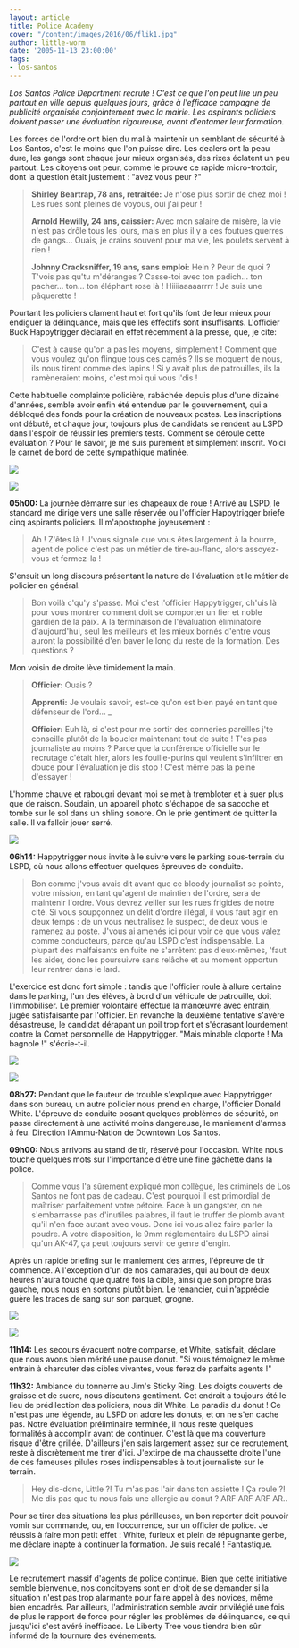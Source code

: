 ```yaml
---
layout: article
title: Police Academy
cover: "/content/images/2016/06/flik1.jpg"
author: little-worm
date: '2005-11-13 23:00:00'
tags:
- los-santos
---
```


_Los Santos Police Department recrute ! C'est ce que l'on peut lire un peu partout en ville depuis quelques jours, grâce à l'efficace campagne de publicité organisée conjointement avec la mairie. Les aspirants policiers doivent passer une évaluation rigoureuse, avant d'entamer leur formation._

Les forces de l'ordre ont bien du mal à maintenir un semblant de sécurité à Los Santos, c'est le moins que l'on puisse dire. Les dealers ont la peau dure, les gangs sont chaque jour mieux organisés, des rixes éclatent un peu partout. Les citoyens ont peur, comme le prouve ce rapide micro-trottoir, dont la question était justement : "avez vous peur ?"

> **Shirley Beartrap, 78 ans, retraitée:** Je n'ose plus sortir de chez moi ! Les rues sont pleines de voyous, oui j'ai peur !
> 
> **Arnold Hewilly, 24 ans, caissier:** Avec mon salaire de misère, la vie n'est pas drôle tous les jours, mais en plus il y a ces foutues guerres de gangs... Ouais, je crains souvent pour ma vie, les poulets servent à rien !
> 
> **Johnny Cracksniffer, 19 ans, sans emploi:** Hein ? Peur de quoi ? T'vois pas qu'tu m'déranges ? Casse-toi avec ton padich... ton pacher... ton... ton éléphant rose là ! Hiiiiaaaaarrrr ! Je suis une pâquerette !

Pourtant les policiers clament haut et fort qu'ils font de leur mieux pour endiguer la délinquance, mais que les effectifs sont insuffisants. L'officier Buck Happytrigger déclarait en effet récemment à la presse, que, je cite:

> C'est à cause qu'on a pas les moyens, simplement ! Comment que vous voulez qu'on flingue tous ces camés ? Ils se moquent de nous, ils nous tirent comme des lapins ! Si y avait plus de patrouilles, ils la ramèneraient moins, c'est moi qui vous l'dis !

Cette habituelle complainte policière, rabâchée depuis plus d'une dizaine d'années, semble avoir enfin été entendue par le gouvernement, qui a débloqué des fonds pour la création de nouveaux postes. Les inscriptions ont débuté, et chaque jour, toujours plus de candidats se rendent au LSPD dans l'espoir de réussir les premiers tests. Comment se déroule cette évaluation ? Pour le savoir, je me suis purement et simplement inscrit. Voici le carnet de bord de cette sympathique matinée.

![](  /content/images/2005/01/flik2.jpg)

![](  /content/images/2005/01/flik3.jpg)

**05h00:** La journée démarre sur les chapeaux de roue ! Arrivé au LSPD, le standard me dirige vers une salle réservée ou l'officier Happytrigger briefe cinq aspirants policiers. Il m'apostrophe joyeusement :

> Ah ! Z'êtes là ! J'vous signale que vous êtes largement à la bourre, agent de police c'est pas un métier de tire-au-flanc, alors assoyez-vous et fermez-la !

S'ensuit un long discours présentant la nature de l'évaluation et le métier de policier en général.

> Bon voilà c'qu'y s'passe. Moi c'est l'officier Happytrigger, ch'uis là pour vous montrer comment doit se comporter un fier et noble gardien de la paix. A la terminaison de l'évaluation éliminatoire d'aujourd'hui, seul les meilleurs et les mieux bornés d'entre vous auront la possibilité d'en baver le long du reste de la formation. Des questions ?

Mon voisin de droite lève timidement la main.

> **Officier:** Ouais ?
> 
> **Apprenti:** Je voulais savoir, est-ce qu'on est bien payé en tant que défenseur de l'ord... \_
> 
> **Officier:** Euh là, si c'est pour me sortir des conneries pareilles j'te conseille plutôt de la boucler maintenant tout de suite ! T'es pas journaliste au moins ? Parce que la conférence officielle sur le recrutage c'était hier, alors les fouille-purins qui veulent s'infiltrer en douce pour l'évaluation je dis stop ! C'est même pas la peine d'essayer !

L'homme chauve et rabougri devant moi se met à trembloter et à suer plus que de raison. Soudain, un appareil photo s'échappe de sa sacoche et tombe sur le sol dans un shling sonore. On le prie gentiment de quitter la salle. Il va falloir jouer serré.

![](  /content/images/2005/01/flik4.jpg)

**06h14:** Happytrigger nous invite à le suivre vers le parking sous-terrain du LSPD, où nous allons effectuer quelques épreuves de conduite.

> Bon comme j'vous avais dit avant que ce bloody journalist se pointe, votre mission, en tant qu'agent de maintien de l'ordre, sera de maintenir l'ordre. Vous devrez veiller sur les rues frigides de notre cité. Si vous soupçonnez un délit d'ordre illégal, il vous faut agir en deux temps : de un vous neutralisez le suspect, de deux vous le ramenez au poste. J'vous ai amenés ici pour voir ce que vous valez comme conducteurs, parce qu'au LSPD c'est indispensable. La plupart des malfaisants en fuite ne s'arrêtent pas d'eux-mêmes, 'faut les aider, donc les poursuivre sans relâche et au moment opportun leur rentrer dans le lard.

L'exercice est donc fort simple : tandis que l'officier roule à allure certaine dans le parking, l'un des élèves, à bord d'un véhicule de patrouille, doit l'immobiliser. Le premier volontaire effectue la manœuvre avec entrain, jugée satisfaisante par l'officier. En revanche la deuxième tentative s'avère désastreuse, le candidat dérapant un poil trop fort et s'écrasant lourdement contre la Comet personnelle de Happytrigger. "Mais minable cloporte ! Ma bagnole !" s'écrie-t-il.

![](  /content/images/2005/01/flik5.jpg)

![](  /content/images/2005/01/flik6.jpg)

**08h27:** Pendant que le fauteur de trouble s'explique avec Happytrigger dans son bureau, un autre policier nous prend en charge, l'officier Donald White. L'épreuve de conduite posant quelques problèmes de sécurité, on passe directement à une activité moins dangereuse, le maniement d'armes à feu. Direction l'Ammu-Nation de Downtown Los Santos.

**09h00:** Nous arrivons au stand de tir, réservé pour l'occasion. White nous touche quelques mots sur l'importance d'être une fine gâchette dans la police.

> Comme vous l'a sûrement expliqué mon collègue, les criminels de Los Santos ne font pas de cadeau. C'est pourquoi il est primordial de maîtriser parfaitement votre pétoire. Face à un gangster, on ne s'embarrasse pas d'inutiles palabres, il faut le truffer de plomb avant qu'il n'en face autant avec vous. Donc ici vous allez faire parler la poudre. A votre disposition, le 9mm réglementaire du LSPD ainsi qu'un AK-47, ça peut toujours servir ce genre d'engin.

Après un rapide briefing sur le maniement des armes, l'épreuve de tir commence. A l'exception d'un de nos camarades, qui au bout de deux heures n'aura touché que quatre fois la cible, ainsi que son propre bras gauche, nous nous en sortons plutôt bien. Le tenancier, qui n'apprécie guère les traces de sang sur son parquet, grogne.

![](  /content/images/2005/01/flik7.jpg)

![](  /content/images/2005/01/flik8.jpg)

**11h14:** Les secours évacuent notre comparse, et White, satisfait, déclare que nous avons bien mérité une pause donut. "Si vous témoignez le même entrain à charcuter des cibles vivantes, vous ferez de parfaits agents !"

**11h32:** Ambiance du tonnerre au Jim's Sticky Ring. Les doigts couverts de graisse et de sucre, nous discutons gentiment. Cet endroit a toujours été le lieu de prédilection des policiers, nous dit White. Le paradis du donut ! Ce n'est pas une légende, au LSPD on adore les donuts, et on ne s'en cache pas. Notre évaluation préliminaire terminée, il nous reste quelques formalités à accomplir avant de continuer. C'est là que ma couverture risque d'être grillée. D'ailleurs j'en sais largement assez sur ce recrutement, reste à discrètement me tirer d'ici. J'extirpe de ma chaussette droite l'une de ces fameuses pilules roses indispensables à tout journaliste sur le terrain.

> Hey dis-donc, Little ?! Tu m'as pas l'air dans ton assiette ! Ça roule ?! Me dis pas que tu nous fais une allergie au donut ? ARF ARF ARF AR..

Pour se tirer des situations les plus périlleuses, un bon reporter doit pouvoir vomir sur commande, ou, en l’occurrence, sur un officier de police. Je réussis à faire mon petit effet : White, furieux et plein de répugnante gerbe, me déclare inapte à continuer la formation. Je suis recalé ! Fantastique.

![](  /content/images/2005/01/flik9.jpg)

Le recrutement massif d'agents de police continue. Bien que cette initiative semble bienvenue, nos concitoyens sont en droit de se demander si la situation n'est pas trop alarmante pour faire appel à des novices, même bien encadrés. Par ailleurs, l'administration semble avoir privilégié une fois de plus le rapport de force pour régler les problèmes de délinquance, ce qui jusqu'ici s'est avéré inefficace. Le Liberty Tree vous tiendra bien sûr informé de la tournure des événements.

<!--kg-card-end: markdown-->
